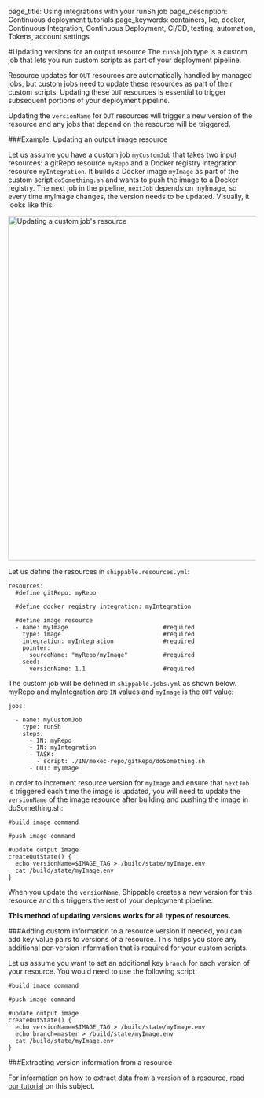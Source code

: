 page_title: Using integrations with your runSh job
page_description: Continuous deployment tutorials
page_keywords: containers, lxc, docker, Continuous Integration, Continuous Deployment, CI/CD, testing, automation, Tokens, account settings

#Updating versions for an output resource
The `runSh` job type is a custom job that lets you run custom scripts as part of your deployment pipeline. 

Resource updates for `OUT` resources are automatically handled by managed jobs, but custom jobs need to update these resources as part of their custom scripts. Updating these `OUT` resources is essential to trigger subsequent portions of your deployment pipeline.

Updating the `versionName` for `OUT` resources will trigger a new version of the resource and any jobs that depend on the resource will be triggered.


###Example: Updating an output image resource 

Let us assume you have a custom job `myCustomJob` that takes two input resources: a gitRepo resource `myRepo` and a Docker registry integration resource `myIntegration`. It builds a Docker image `myImage` as part of the custom script `doSomething.sh` and wants to push the image to a Docker registry. The next job in the pipeline, `nextJob` depends on myImage, so every time myImage changes, the version needs to be updated. Visually, it looks like this:

<img src="../../images/pipelines/runShUpdateResource.png" alt="Updating a custom job's resource" style="width:700px;"/> 
<br>

Let us define the resources in `shippable.resources.yml`:

```
resources:
  #define gitRepo: myRepo
  
  #define docker registry integration: myIntegration
  
  #define image resource
  - name: myImage							#required
    type: image								#required
    integration: myIntegration				#required
    pointer:
      sourceName: "myRepo/myImage"			#required
    seed:
      versionName: 1.1						#required

```


The custom job will be defined in `shippable.jobs.yml` as shown below. myRepo and myIntegration are `IN` values and `myImage` is the `OUT` value:

```
jobs:

  - name: myCustomJob
    type: runSh
    steps:
      - IN: myRepo
      - IN: myIntegration
      - TASK:
        - script: ./IN/mexec-repo/gitRepo/doSomething.sh
      - OUT: myImage
```

In order to increment resource version for `myImage` and ensure that `nextJob` is triggered each time the image is updated, you will need to update the `versionName` of the image resource after building and pushing the image in doSomething.sh:


```
#build image command

#push image command

#update output image
createOutState() {
  echo versionName=$IMAGE_TAG > /build/state/myImage.env
  cat /build/state/myImage.env
}

```

When you update the `versionName`, Shippable creates a new version for this resource and this triggers the rest of your deployment pipeline. 

**This method of updating versions works for all types of resources.**

###Adding custom information to a resource version
If needed, you can add key value pairs to versions of a resource. This helps you store any additional per-version information that is required for your custom scripts.

Let us assume you want to set an additional key `branch` for each version of your resource. You would need to use the following script:

```
#build image command

#push image command

#update output image
createOutState() {
  echo versionName=$IMAGE_TAG > /build/state/myImage.env
  echo branch=master > /build/state/myImage.env
  cat /build/state/myImage.env
}

```
###Extracting version information from a resource

For information on how to extract data from a version of a resource, [read our tutorial](extractVersionInformation.md) on this subject.




